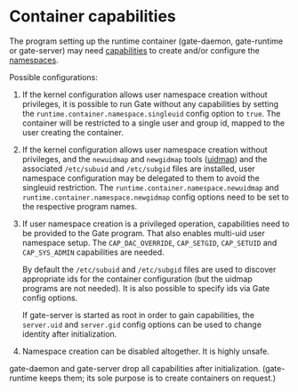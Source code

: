# Container capabilities

The program setting up the runtime container (gate-daemon, gate-runtime or
gate-server) may need
[capabilities](https://man7.org/linux/man-pages/man7/capabilities.7.html)
to create and/or configure the
[namespaces](https://man7.org/linux/man-pages/man7/namespaces.7.html).

Possible configurations:

1. If the kernel configuration allows user namespace creation without
   privileges, it is possible to run Gate without any capabilities by setting
   the `runtime.container.namespace.singleuid` config option to `true`.  The
   container will be restricted to a single user and group id, mapped to the
   user creating the container.

2. If the kernel configuration allows user namespace creation without
   privileges, and the `newuidmap` and `newgidmap` tools
   ([uidmap](https://github.com/shadow-maint/shadow)) and the associated
   `/etc/subuid` and `/etc/subgid` files are installed, user namespace
   configuration may be delegated to them to avoid the singleuid restriction.
   The `runtime.container.namespace.newuidmap` and
   `runtime.container.namespace.newgidmap` config options need to be set to the
   respective program names.

3. If user namespace creation is a privileged operation, capabilities need to
   be provided to the Gate program.  That also enables multi-uid user namespace
   setup.  The `CAP_DAC_OVERRIDE`, `CAP_SETGID`, `CAP_SETUID` and
   `CAP_SYS_ADMIN` capabilities are needed.

   By default the `/etc/subuid` and `/etc/subgid` files are used to discover
   appropriate ids for the container configuration (but the uidmap programs are
   not needed).  It is also possible to specify ids via Gate config options.

   If gate-server is started as root in order to gain capabilities, the
   `server.uid` and `server.gid` config options can be used to change identity
   after initialization.

4. Namespace creation can be disabled altogether.  It is highly unsafe.

gate-daemon and gate-server drop all capabilities after initialization.
(gate-runtime keeps them; its sole purpose is to create containers on request.)

